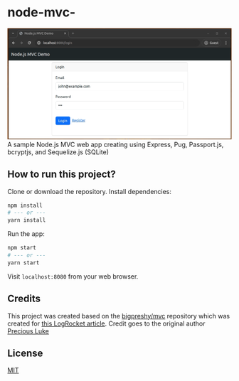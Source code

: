 # node-mvc-

![](./media/preview.gif)
A sample Node.js MVC web app creating using  Express, Pug, Passport.js, bcryptjs, and Sequelize.js (SQLite)

## How to run this project?

Clone or download the repository. Install dependencies:

```bash
npm install
# --- or ---
yarn install
```

Run the app:
```bash
npm start
# --- or ---
yarn start
```

Visit `localhost:8080` from your web browser.

## Credits
This project was created based on the [bigpreshy/mvc](https://github.com/bigpreshy/mvc) repository
which was created for [this LogRocket article](https://blog.logrocket.com/building-structuring-node-js-mvc-application/). Credit goes to the original
author [Precious Luke](https://blog.logrocket.com/author/preciousluke/)

## License
[MIT](LICENSE)
